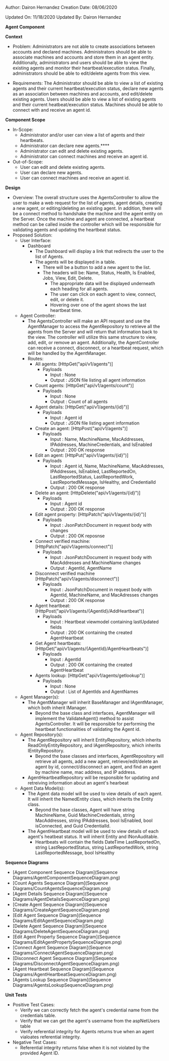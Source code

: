 Author: Dairon Hernandez
Creation Date: 08/06/2020

Updated On: 11/18/2020
Updated By: Dairon Hernandez

**Agent Component**

**Context**

- Problem: Administrators are not able to create associations between accounts and declared machines. Administrators should be able to associate machines and accounts and store them in an agent entity. Additionally, administrators and users should be able to view the existing agents and monitor their heartbeat/execution status. Finally, administrators should be able to edit/delete agents from this view.

- Requirements: The Administrator should be able to view a list of existing agents and their current heartbeat/execution status, declare new agents as an association between machines and accounts, and edit/delete existing agents. Users should be able to view a list of existing agents and their current heatbeat/execution status. Machines should be able to connect with and receive an agent id.

**Component Scope**

- In-Scope:
  - Administrator and/or user can view a list of agents and their heartbeats.
  - Administrator can declare new agents.****
  - Administrator can edit and delete existing agents.
  - Administrator can connect machines and receive an agent id.
- Out-of-Scope:
  - User can edit and delete existing agents.
  - User can declare new agents.
  - User can connect machines and receive an agent id.

**Design**

- Overview:  The overall structure uses the AgentsController to allow the user to make a web request for the list of agents, agent details, creating a new agent, or editing/deleting an existing agent.  In addition, there will be a connect method to handshake the machine and the agent entity on the Server.  Once the machine and agent are connected, a heartbeat method can be called inside the controller which will be responsible for validating agents and updating the heartbeat status.
- Proposed Solution:
  - User Interface:
    - Dashboard
      - The Dashboard will display a link that redirects the user to the list of Agents.
      - The agents will be displayed in a table.
        - There will be a button to add a new agent to the list.
        - The headers will be: Name, Status, Health, Is Enabled, Jobs, View, Edit, Delete.
          - The appropriate data will be displayed underneath each heading for all agents.
          - The user can click on each agent to view, connect, edit, or delete it.
          - Hovering over one of the agent shows the last heartbeat time.
  - Agent Controller:
    - The AgentsController will make an API request and use the AgentManager to access the AgentRepository to retrieve all the agents from the Server and will return that information back to the view. The controller will utilize this same structure to view, add, edit, or remove an agent.  Additionally, the AgentController can receive a connect, disconnect, or a heartbeat request, which will be handled by the AgentManager.
    - Routes:
      - All agents: [HttpGet("api/v1/agents")]
        - Payloads
          - Input : None
          - Output : JSON file listing all agent information
      - Count agents: [HttpGet("api/v1/agents/count")]
        - Payloads
          - Input : None
          - Output : Count of all agents
      - Agent details: [HttpGet("api/v1/agents/{id}")]
        - Payloads
          - Input : Agent id
          - Output : JSON file listing agent information
      - Create an agent: [HttpPost("api/v1/agents")]
        - Payloads
          - Input : Name, MachineName, MacAddresses, IPAddresses, MachineCredentials, and IsEnabled
          - Output : 200 OK response
      - Edit an agent: [HttpPut("api/v1/agents/{id}")]
        - Payloads
          - Input : Agent id, Name, MachineName, MacAddresses, IPAddresses, IsEnabled, LastReportedOn, LastReportedStatus, LastReportedWork, LastReportedMessage, IsHealthy, and CredentialId
          - Output : 200 OK response
      - Delete an agent: [HttpDelete("api/v1/agents/{id}")]
        - Payloads
          - Input : Agent id
          - Output : 200 OK response
      - Edit agent property: [HttpPatch("api/v1/agents/{id}")]
        - Payloads
          - Input : JsonPatchDocument in request body with changes
          - Output : 200 OK reposnse
      - Connect verified machine: [HttpPatch("api/v1/agents/connect")]
        - Payloads
          - Input : JsonPatchDocument in request body with MacAddresses and MachineName changes
          - Output : AgentId, AgentName
      - Disconnect verified machine [HttpPatch("api/v1/agents/disconnect")]
        - Payloads
          - Input : JsonPatchDocument in request body with AgentId, MachineName, and MacAdresses changes
          - Output : 200 OK response
      - Agent heartbeat: [HttpPost("api/v1/agents/{AgentId}/AddHeartbeat")]
        - Payloads
          - Input : Heartbeat viewmodel containing lastUpdated fields
          - Output : 200 OK containing the created AgentHeartbeat      
      - Get Agent heartbeats: [HttpGet("api/v1/agents/{AgentId}/AgentHeartbeats")]
        - Payloads
          - Input : AgentId
          - Output : 200 OK containing the created AgentHeartbeat  
      - Agents lookup: [HttpGet("api/v1/agents/getlookup")]
        - Payloads
          - Input : None
          - Output : List of AgentIds and AgentNames
  - Agent Manager(s):
    - The AgentManager will inherit BaseManager and IAgentManager, which both inherit IManager.
      - Beyond the base class and interfaces, AgentManager will implement the ValidateAgent() method to assist AgentsController.  It will be responsible for performing the heartbeat functionalities of validating the Agent id.
  - Agent Repository(s):
    - The AgentRepository will inherit EntityRepository, which inherits ReadOnlyEntityRepository, and IAgentRepository, which inherits IEntityRepository.
      - Beyond the base classes and interfaces, AgentRepository will retrieve all agents, add a new agent, retrieve/edit/delete an agent by id, connect/disconnect an agent, and find an agent by machine name, mac address, and IP address.
    - AgentHeartbeatRepository will be responsible for updating and retreiving information about an agent's hearbeat
  - Agent Data Model(s):
    - The Agent data model will be used to view details of each agent.  It will inherit the NamedEntity class, which inherits the Entity class.
      - Beyond the base classes, Agent will have string MachineName, Guid MachineCredentials, string MacAddresses, string IPAddresses, bool IsEnabled, bool isConnected, and Guid CredentialId.
    - The AgentHeartbeat model will be used to view details of each agent's heatbeat status. It will inherit Entity and INonAuditable.      
      - Heartbeats will contain the fields DateTime LastReportedOn, string LastReportedStatus, string LastReportedWork, string LastReportedMessage, bool IsHealthy

**Sequence Diagrams**

- [Agent Component Sequence Diagram](Sequence Diagrams/AgentComponentSequenceDiagram.png)
- [Count Agents Sequence Diagram](Sequence Diagrams/CountAgentsSequenceDiagram.png)
- [Agent Details Sequence Diagram](Sequence Diagrams/AgentDetailsSequenceDiagram.png)
- [Create Agent Sequence Diagram](Sequence Diagrams/CreateAgentSequenceDiagram.png)
- [Edit Agent Sequence Diagram](Sequence Diagrams/EditAgentSequenceDiagram.png)
- [Delete Agent Sequence Diagram](Sequence Diagrams/DeleteAgentSequenceDiagram.png)
- [Edit Agent Property Sequence Diagram](Sequence Diagrams/EditAgentPropertySequenceDiagram.png)
- [Connect Agent Sequence Diagram](Sequence Diagrams/ConnectAgentSequenceDiagram.png)
- [Disconnect Agent Sequence Diagram](Sequence Diagrams/DisconnectAgentSequenceDiagram.png)
- [Agent Heartbeat Sequence Diagram](Sequence Diagrams/AgentHeartbeatSequenceDiagram.png)
- [Agents Lookup Sequence Diagram](Sequence Diagrams/AgentsLookupSequenceDiagram.png)

**Unit Tests**

- Positive Test Cases:
  - Verify we can correctly fetch the agent's credential name from the credentials table.
  - Verify that we can get the agent's username from the aspNetUsers table
  - Verify referential integrity for Agents returns true when an agent vialoates referential integrity.
- Negative Test Cases:
  - Referential integrity returns false when it is not violated by the provided Agent ID.